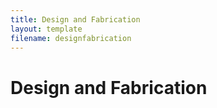 ```yaml
---
title: Design and Fabrication
layout: template
filename: designfabrication
--- 
```


# Design and Fabrication

